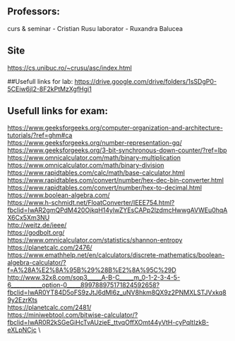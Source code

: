 ## Professors: 
curs & seminar - Cristian Rusu
laborator - Ruxandra Balucea

## Site
https://cs.unibuc.ro/~crusu/asc/index.html

##Usefull links for lab:
https://drive.google.com/drive/folders/1sSDgP0-5CEiw6jI2-8F2kPtMzXgfHgi1

## Usefull links for exam:
https://www.geeksforgeeks.org/computer-organization-and-architecture-tutorials/?ref=ghm#ca \
https://www.geeksforgeeks.org/number-representation-gq/ \
https://www.geeksforgeeks.org/3-bit-synchronous-down-counter/?ref=lbp \
https://www.omnicalculator.com/math/binary-multiplication \
https://www.omnicalculator.com/math/binary-division \
https://www.rapidtables.com/calc/math/base-calculator.html \
https://www.rapidtables.com/convert/number/hex-dec-bin-converter.html \
https://www.rapidtables.com/convert/number/hex-to-decimal.html \
https://www.boolean-algebra.com/ \
https://www.h-schmidt.net/FloatConverter/IEEE754.html?fbclid=IwAR2gmQPdM420OjkqH14ylwZYEsCAPp2lzdmcHwwgAVWEu0hqAX6Cx5Xm3NU \
http://weitz.de/ieee/ \
https://godbolt.org/ \
https://www.omnicalculator.com/statistics/shannon-entropy \
https://planetcalc.com/2476/ \
https://www.emathhelp.net/en/calculators/discrete-mathematics/boolean-algebra-calculator/?f=A%28A%E2%8A%95B%29%28B%E2%8A%95C%29D \
http://www.32x8.com/sop3_____A-B-C_____m_0-1-2-3-4-5-6___________option-0_____899788975171824592658?fbclid=IwAR0YT84D5oFS9zJtJ6dMl6z_uNV8hkm8QX9z2PNMXLSTJVxkq89y2EzrKts \
https://planetcalc.com/2481/ \
https://miniwebtool.com/bitwise-calculator/?fbclid=IwAR0R2kSGeGiHcTvAUzieE_ttvqOffXOmt44yVtH-cyPqltIzkB-eXLpNCjc \